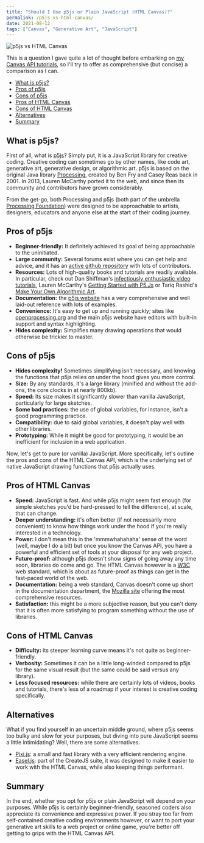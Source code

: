 ```yaml
---
title: "Should I Use p5js or Plain JavaScript (HTML Canvas)?"
permalink: /p5js-vs-html-canvas/
date: 2021-08-12
tags: ["Canvas", "Generative Art", "JavaScript"]
---
```


![p5js vs HTML Canvas](images/p5-v-canvas.svg "The p5js pink")

This is a question I gave quite a lot of thought before embarking on [my Canvas API tutorials](/tag/canvas/), so I'll try to offer as comprehensive (but concise) a comparison as I can.

- [What is p5js?](#l1)
- [Pros of p5js](#l2)
- [Cons of p5js](#l3)
- [Pros of HTML Canvas](#l4)
- [Cons of HTML Canvas](#l5)
- [Alternatives](#l6)
- [Summary](#l7)

## What is p5js?

First of all, what is [p5js](https://p5js.org/)? Simply put, it is a JavaScript library for creative coding. Creative coding can sometimes go by other names, like code art, generative art, generative design, or algorithmic art. p5js is based on the original Java library [Processing](https://processing.org/), created by Ben Fry and Casey Reas back in 2001. In 2013, Lauren McCarthy ported it to the web, and since then its community and contributors have grown considerably.

From the get-go, both Processing and p5js (both part of the umbrella [Processing Foundation](https://processingfoundation.org/)) were designed to be approachable to artists, designers, educators and anyone else at the start of their coding journey.

## Pros of p5js

- **Beginner-friendly:** It definitely achieved its goal of being approachable to the uninitiated.
- **Large community:** Several forums exist where you can get help and advice, and it has an [active github repository](https://github.com/processing/p5.js) with lots of contributors.
- **Resources:** Lots of high-quality books and tutorials are readily available. In particular, check out Dan Shiffman's [infectiously enthusiastic video tutorials](https://www.youtube.com/watch?v=yPWkPOfnGsw), Lauren McCarthy's [Getting Started with P5.Js](https://www.goodreads.com/book/show/26451798-getting-started-with-p5-js) or Tariq Rashid's [Make Your Own Algorithmic Art](https://www.goodreads.com/book/show/39570016-make-your-own-algorithmic-art).
- **Documentation:** the [p5js website](http://p5js.org) has a very comprehensive and well laid-out reference with lots of examples.
- **Convenience:** It's easy to get up and running quickly; sites like [openprocessing.org](http://openprocessing.org) and the main p5js website have editors with built-in support and syntax highlighting.
- **Hides complexity:** Simplifies many drawing operations that would otherwise be trickier to master.

## Cons of p5js

- **Hides complexity!** Sometimes simplifying isn't necessary, and knowing the functions that p5js relies on under the hood gives you more control.
- **Size:** By any standards, it's a large library (minified and without the add-ons, the core clocks in at nearly 800kb).
- **Speed:** Its size makes it significantly slower than vanilla JavaScript, particularly for large sketches.
- **Some bad practices:** the use of global variables, for instance, isn't a good programming practice.
- **Compatibility:** due to said global variables, it doesn't play well with other libraries.
- **Prototyping:** While it might be good for prototyping, it would be an inefficient for inclusion in a web application.

Now, let's get to pure (or vanilla) JavaScript. More specifically, let's outline the pros and cons of the HTML Canvas API, which is the underlying set of native JavaScript drawing functions that p5js actually uses.

## Pros of HTML Canvas

- **Speed:** JavaScript is fast. And while p5js might seem fast enough (for simple sketches you'd be hard-pressed to tell the difference), at scale, that can change.
- **Deeper understanding:** it's often better (if not necessarily more convenient) to know how things work under the hood if you're really interested in a technology.
- **Power:** I don't mean this in the 'mmmwhahahaha' sense of the word (well, maybe I do a bit) but once you know the Canvas API, you have a powerful and efficient set of tools at your disposal for any web project.
- **Future-proof:** although p5js doesn't show signs of going away any time soon, libraries do come and go. The HTML Canvas however is a [W3C](https://www.w3.org/) web standard, which is about as future-proof as things can get in the fast-paced world of the web.
- **Documentation:** being a web standard, Canvas doesn't come up short in the documentation department, the [Mozilla site](https://developer.mozilla.org/en-US/docs/Web/API/Canvas_API) offering the most comprehensive resources.
- **Satisfaction:** this might be a more subjective reason, but you can't deny that it is often more satisfying to program something without the use of libraries.

## Cons of HTML Canvas

- **Difficulty:** its steeper learning curve means it's not quite as beginner-friendly.
- **Verbosity:** Sometimes it can be a little long-winded compared to p5js for the same visual result (but the same could be said versus any library).
- **Less focused resources:** while there are certainly lots of videos, books and tutorials, there's less of a roadmap if your interest is creative coding specifically.

## Alternatives

What if you find yourself in an uncertain middle ground, where p5js seems too bulky and slow for your purposes, but diving into pure JavaScript seems a little intimidating? Well, there are some alternatives.

- [Pixi.js](https://www.pixijs.com/): a small and fast library with a very efficient rendering engine.
- [Easel.js](https://www.createjs.com/easeljs): part of the CreateJS suite, it was designed to make it easier to work with the HTML Canvas, while also keeping things performant.

## Summary

In the end, whether you opt for p5js or plain JavaScript will depend on your purposes. While p5js is certainly beginner-friendly, seasoned coders also appreciate its convenience and expressive power. If you stray too far from self-contained creative coding environments however, or want to port your generative art skills to a web project or online game, you're better off getting to grips with the HTML Canvas API.
